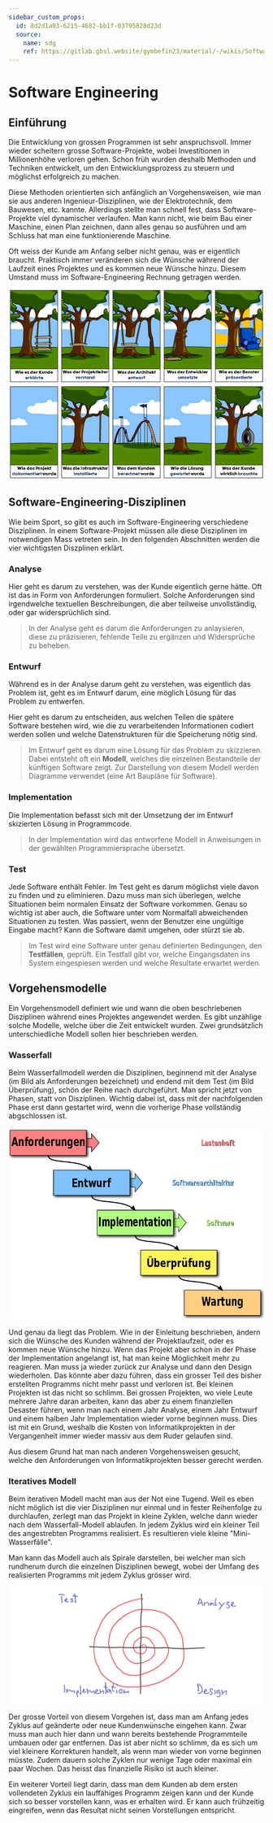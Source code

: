 ```yaml
---
sidebar_custom_props:
  id: 8d2d1a03-6215-4682-bb1f-03795828d23d
  source:
    name: sdg
    ref: https://gitlab.gbsl.website/gymbefin23/material/-/wikis/Software-Engineering
---
```

# Software Engineering

## Einführung
Die Entwicklung von grossen Programmen ist sehr anspruchsvoll. Immer wieder scheitern grosse Software-Projekte, wobei Investitionen in Millionenhöhe verloren gehen. Schon früh wurden deshalb Methoden und Techniken entwickelt, um den Entwicklungsprozess zu steuern und möglichst erfolgreich zu machen. 

Diese Methoden orientierten sich anfänglich an Vorgehensweisen, wie man sie aus anderen Ingenieur-Disziplinen, wie der Elektrotechnik, dem Bauwesen, etc. kannte. Allerdings stellte man schnell fest, dass Software-Projekte viel dynamischer verlaufen. Man kann nicht, wie beim Bau einer Maschine, einen Plan zeichnen, dann alles genau so ausführen und am Schluss hat man eine funktionierende Maschine.

Oft weiss der Kunde am Anfang selber nicht genau, was er eigentlich braucht. Praktisch immer veränderen sich die Wünsche während der Laufzeit eines Projektes und es kommen neue Wünsche hinzu. Diesem Umstand muss im Software-Engineering Rechnung getragen werden.

![](images/cartoon-projekte.png)

## Software-Engineering-Disziplinen
Wie beim Sport, so gibt es auch im Software-Engineering verschiedene Disziplinen. In einem Software-Projekt müssen alle diese Disziplinen im notwendigen Mass vetreten sein. In den folgenden Abschnitten werden die vier wichtigsten Diszplinen erklärt.

### Analyse
Hier geht es darum zu verstehen, was der Kunde eigentlich gerne hätte. Oft ist das in Form von Anforderungen formuliert. Solche Anforderungen sind irgendwelche textuellen Beschreibungen, die aber teilweise unvollständig, oder gar widersprüchlich sind.

> In der Analyse geht es darum die Anforderungen zu anlaysieren, diese zu präzisieren, fehlende Teile zu ergänzen und Widersprüche zu beheben. 

### Entwurf
Während es in der Analyse darum geht zu verstehen, was eigentlich das Problem ist, geht es im Entwurf darum, eine möglich Lösung für das Problem zu entwerfen.

Hier geht es darum zu entscheiden, aus welchen Teilen die spätere Software bestehen wird, wie die zu verarbeitenden Informationen codiert werden sollen und welche Datenstrukturen für die Speicherung nötig sind.

> Im Entwurf geht es darum eine Lösung für das Problem zu skizzieren. Dabei entsteht oft ein **Modell**, welches die einzelnen Bestandteile der künftigen Software zeigt. Zur Darstellung von diesem Modell werden Diagramme verwendet (eine Art Baupläne für Software).

### Implementation
Die Implementation befasst sich mit der Umsetzung der im Entwurf skizierten Lösung in Programmcode.

> In der Implementation wird das entworfene Modell in Anweisungen in der gewählten Programmiersprache übersetzt.

### Test
Jede Software enthält Fehler. Im Test geht es darum möglichst viele davon zu finden und zu eliminieren. Dazu muss man sich überlegen, welche Situationen beim normalen Einsatz der Software vorkommen. Genau so wichtig ist aber auch, die Software unter vom Normalfall abweichenden Situationen zu testen. Was passiert, wenn der Benutzer eine ungültige Eingabe macht? Kann die Software damit umgehen, oder stürzt sie ab.

> Im Test wird eine Software unter genau definierten Bedingungen, den **Testfällen**, geprüft. Ein Testfall gibt vor, welche Eingangsdaten ins System eingespiesen werden und welche Resultate erwartet werden.

## Vorgehensmodelle
Ein Vorgehensmodell definiert wie und wann die oben beschriebenen Disziplinen während eines Projektes angewendet werden. Es gibt unzählige solche Modelle, welche über die Zeit entwickelt wurden. Zwei grundsätzlich unterschiedliche Modell sollen hier beschrieben werden.

### Wasserfall
Beim Wasserfallmodell werden die Disziplinen, beginnend mit der Analyse (im Bild als Anforderungen bezeichnet) und endend mit dem Test (im Bild Überprüfung), schön der Reihe nach durchgeführt. Man spricht jetzt von Phasen, statt von Disziplinen. Wichtig dabei ist, dass mit der nachfolgenden Phase erst dann gestartet wird, wenn die vorherige Phase vollständig abgschlossen ist.

![](images/waterfall-model.png)


Und genau da liegt das Problem. Wie in der Einleitung beschrieben, ändern sich die Wünsche des Kunden während der Projektlaufzeit, oder es kommen neue Wünsche hinzu. Wenn das Projekt aber schon in der Phase der Implementation angelangt ist, hat man keine Möglichkeit mehr zu reagieren. Man muss ja wieder zurück zur Analyse und dann den Design wiederholen. Das könnte aber dazu führen, dass ein grosser Teil des bisher erstellten Programms nicht mehr passt und verloren ist. Bei kleinen Projekten ist das nicht so schlimm. Bei grossen Projekten, wo viele Leute mehrere Jahre daran arbeiten, kann das aber zu einem finanziellen Desaster führen, wenn man nach einem Jahr Analyse, einem Jahr Entwurf und einem halben Jahr Implementation wieder vorne beginnen muss. Dies ist mit ein Grund, weshalb die Kosten von Informatikprojekten in der Vergangenheit immer wieder massiv aus dem Ruder gelaufen sind.

Aus diesem Grund hat man nach anderen Vorgehensweisen gesucht, welche den Anforderungen von Informatikprojekten besser gerecht werden.

### Iteratives Modell
Beim iterativen Modell macht man aus der Not eine Tugend. Weil es eben nicht möglich ist die vier Disziplinen nur einmal und in fester Reihenfolge zu durchlaufen, zerlegt man das Projekt in kleine Zyklen, welche dann wieder nach dem Wasserfall-Modell ablaufen. In jedem Zyklus wird ein kleiner Teil des angestrebten Programms realisiert. Es resultieren viele kleine "Mini-Wasserfälle".

Man kann das Modell auch als Spirale darstellen, bei welcher man sich rundherum durch die einzelnen Disziplinen bewegt, wobei der Umfang des realisierten Programms mit jedem Zyklus grösser wird.

![](images/iteartive-incremental.png)

Der grosse Vorteil von diesem Vorgehen ist, dass man am Anfang jedes Zyklus auf geänderte oder neue Kundenwünsche eingehen kann. Zwar muss man auch hier dann und wann bereits bestehende Programmteile umbauen oder gar entfernen. Das ist aber nicht so schlimm, da es sich um viel kleinere Korrekturen handelt, als wenn man wieder von vorne beginnen müsste. Zudem dauern solche Zyklen nur wenige Tage oder maximal ein paar Wochen. Das heisst das finanzielle Risiko ist auch kleiner.

Ein weiterer Vorteil liegt darin, dass man dem Kunden ab dem ersten vollendeten Zyklus ein lauffähiges Programm zeigen kann und der Kunde sich so besser vorstellen kann, was er erhalten wird. Er kann auch frühzeitig eingreifen, wenn das Resultat nicht seinen Vorstellungen entspricht.
